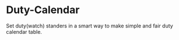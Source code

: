 # Duty-Calendar
Set duty(watch) standers in a smart way to make simple and fair duty calendar table.
